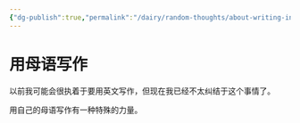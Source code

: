 ```yaml
---
{"dg-publish":true,"permalink":"/dairy/random-thoughts/about-writing-in-chinese/","title":"用母语写作","tags":["random-thoughts"],"created":"2024-01-09T18:23:56.687-05:00","updated":"2024-01-11T16:49:29.047-05:00"}
---
```



# 用母语写作

以前我可能会很执着于要用英文写作，但现在我已经不太纠结于这个事情了。

用自己的母语写作有一种特殊的力量。
